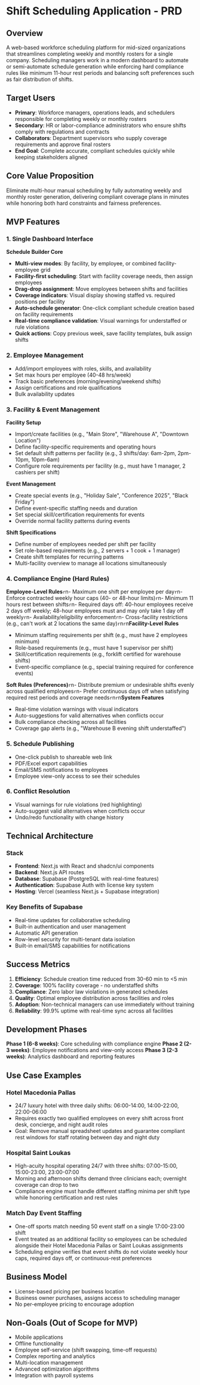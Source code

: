 # Shift Scheduling Application - PRD

## Overview
A web-based workforce scheduling platform for mid-sized organizations that streamlines completing weekly and monthly rosters for a single company. Scheduling managers work in a modern dashboard to automate or semi-automate schedule generation while enforcing hard compliance rules like minimum 11-hour rest periods and balancing soft preferences such as fair distribution of shifts.

## Target Users
- **Primary**: Workforce managers, operations leads, and schedulers responsible for completing weekly or monthly rosters
- **Secondary**: HR or labor-compliance administrators who ensure shifts comply with regulations and contracts
- **Collaborators**: Department supervisors who supply coverage requirements and approve final rosters
- **End Goal**: Complete accurate, compliant schedules quickly while keeping stakeholders aligned

## Core Value Proposition
Eliminate multi-hour manual scheduling by fully automating weekly and monthly roster generation, delivering compliant coverage plans in minutes while honoring both hard constraints and fairness preferences.

## MVP Features

### 1. Single Dashboard Interface
**Schedule Builder Core**
- **Multi-view modes**: By facility, by employee, or combined facility-employee grid
- **Facility-first scheduling**: Start with facility coverage needs, then assign employees
- **Drag-drop assignment**: Move employees between shifts and facilities
- **Coverage indicators**: Visual display showing staffed vs. required positions per facility
- **Auto-schedule generator**: One-click compliant schedule creation based on facility requirements
- **Real-time compliance validation**: Visual warnings for understaffed or rule violations
- **Quick actions**: Copy previous week, save facility templates, bulk assign shifts

### 2. Employee Management
- Add/import employees with roles, skills, and availability
- Set max hours per employee (40-48 hrs/week)
- Track basic preferences (morning/evening/weekend shifts)
- Assign certifications and role qualifications
- Bulk availability updates

### 3. Facility & Event Management
**Facility Setup**
- Import/create facilities (e.g., "Main Store", "Warehouse A", "Downtown Location")
- Define facility-specific requirements and operating hours
- Set default shift patterns per facility (e.g., 3 shifts/day: 6am-2pm, 2pm-10pm, 10pm-6am)
- Configure role requirements per facility (e.g., must have 1 manager, 2 cashiers per shift)

**Event Management**
- Create special events (e.g., "Holiday Sale", "Conference 2025", "Black Friday")
- Define event-specific staffing needs and duration
- Set special skill/certification requirements for events
- Override normal facility patterns during events

**Shift Specifications**
- Define number of employees needed per shift per facility
- Set role-based requirements (e.g., 2 servers + 1 cook + 1 manager)
- Create shift templates for recurring patterns
- Multi-facility overview to manage all locations simultaneously

### 4. Compliance Engine (Hard Rules)
**Employee-Level Rules**`r`n- Maximum one shift per employee per day`r`n- Enforce contracted weekly hour caps (40- or 48-hour limits)`r`n- Minimum 11 hours rest between shifts`r`n- Required days off: 40-hour employees receive 2 days off weekly; 48-hour employees must and may only take 1 day off weekly`r`n- Availability/eligibility enforcement`r`n- Cross-facility restrictions (e.g., can't work at 2 locations the same day)`r`n`r`n**Facility-Level Rules**
- Minimum staffing requirements per shift (e.g., must have 2 employees minimum)
- Role-based requirements (e.g., must have 1 supervisor per shift)
- Skill/certification requirements (e.g., forklift certified for warehouse shifts)
- Event-specific compliance (e.g., special training required for conference events)

**Soft Rules (Preferences)**`r`n- Distribute premium or undesirable shifts evenly across qualified employees`r`n- Prefer continuous days off when satisfying required rest periods and coverage needs`r`n`r`n**System Features**
- Real-time violation warnings with visual indicators
- Auto-suggestions for valid alternatives when conflicts occur
- Bulk compliance checking across all facilities
- Coverage gap alerts (e.g., "Warehouse B evening shift understaffed")

### 5. Schedule Publishing
- One-click publish to shareable web link
- PDF/Excel export capabilities
- Email/SMS notifications to employees
- Employee view-only access to see their schedules

### 6. Conflict Resolution
- Visual warnings for rule violations (red highlighting)
- Auto-suggest valid alternatives when conflicts occur
- Undo/redo functionality with change history

## Technical Architecture

### Stack
- **Frontend**: Next.js with React and shadcn/ui components
- **Backend**: Next.js API routes
- **Database**: Supabase (PostgreSQL with real-time features)
- **Authentication**: Supabase Auth with license key system
- **Hosting**: Vercel (seamless Next.js + Supabase integration)

### Key Benefits of Supabase
- Real-time updates for collaborative scheduling
- Built-in authentication and user management
- Automatic API generation
- Row-level security for multi-tenant data isolation
- Built-in email/SMS capabilities for notifications

## Success Metrics
1. **Efficiency**: Schedule creation time reduced from 30-60 min to <5 min
2. **Coverage**: 100% facility coverage - no understaffed shifts
3. **Compliance**: Zero labor law violations in generated schedules
4. **Quality**: Optimal employee distribution across facilities and roles
5. **Adoption**: Non-technical managers can use immediately without training
6. **Reliability**: 99.9% uptime with real-time sync across all facilities

## Development Phases
**Phase 1 (6-8 weeks)**: Core scheduling with compliance engine
**Phase 2 (2-3 weeks)**: Employee notifications and view-only access
**Phase 3 (2-3 weeks)**: Analytics dashboard and reporting features
## Use Case Examples

### Hotel Macedonia Pallas
- 24/7 luxury hotel with three daily shifts: 06:00-14:00, 14:00-22:00, 22:00-06:00
- Requires exactly two qualified employees on every shift across front desk, concierge, and night audit roles
- Goal: Remove manual spreadsheet updates and guarantee compliant rest windows for staff rotating between day and night duty

### Hospital Saint Loukas
- High-acuity hospital operating 24/7 with three shifts: 07:00-15:00, 15:00-23:00, 23:00-07:00
- Morning and afternoon shifts demand three clinicians each; overnight coverage can drop to two
- Compliance engine must handle different staffing minima per shift type while honoring certification and rest rules

### Match Day Event Staffing
- One-off sports match needing 50 event staff on a single 17:00-23:00 shift
- Event treated as an additional facility so employees can be scheduled alongside their Hotel Macedonia Pallas or Saint Loukas assignments
- Scheduling engine verifies that event shifts do not violate weekly hour caps, required days off, or continuous-rest preferences
## Business Model
- License-based pricing per business location
- Business owner purchases, assigns access to scheduling manager
- No per-employee pricing to encourage adoption

## Non-Goals (Out of Scope for MVP)
- Mobile applications
- Offline functionality
- Employee self-service (shift swapping, time-off requests)
- Complex reporting and analytics
- Multi-location management
- Advanced optimization algorithms
- Integration with payroll systems








